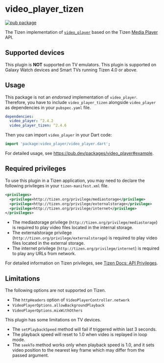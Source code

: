 # video_player_tizen

[![pub package](https://img.shields.io/pub/v/video_player_tizen.svg)](https://pub.dev/packages/video_player_tizen)

The Tizen implementation of [`video_player`](https://pub.dev/packages/video_player) based on the Tizen [Media Player](https://docs.tizen.org/application/native/api/iot-headed/latest/group__CAPI__MEDIA__PLAYER__MODULE.html) API.

## Supported devices

This plugin is **NOT** supported on TV emulators. This plugin is supported on Galaxy Watch devices and Smart TVs running Tizen 4.0 or above.

## Usage

This package is not an _endorsed_ implementation of `video_player`. Therefore, you have to include `video_player_tizen` alongside `video_player` as dependencies in your `pubspec.yaml` file.

```yaml
dependencies:
  video_player: ^2.4.2
  video_player_tizen: ^2.4.6
```

Then you can import `video_player` in your Dart code:

```dart
import 'package:video_player/video_player.dart';
```

For detailed usage, see https://pub.dev/packages/video_player#example.

## Required privileges

To use this plugin in a Tizen application, you may need to declare the following privileges in your `tizen-manifest.xml` file.

```xml
<privileges>
  <privilege>http://tizen.org/privilege/mediastorage</privilege>
  <privilege>http://tizen.org/privilege/externalstorage</privilege>
  <privilege>http://tizen.org/privilege/internet</privilege>
</privileges>
```

- The mediastorage privilege (`http://tizen.org/privilege/mediastorage`) is required to play video files located in the internal storage.
- The externalstorage privilege (`http://tizen.org/privilege/externalstorage`) is required to play video files located in the external storage.
- The internet privilege (`http://tizen.org/privilege/internet`) is required to play any URLs from network.

For detailed information on Tizen privileges, see [Tizen Docs: API Privileges](https://docs.tizen.org/application/dotnet/get-started/api-privileges).

## Limitations

The following options are not supported on Tizen.

- The `httpHeaders` option of `VideoPlayerController.network`
- `VideoPlayerOptions.allowBackgroundPlayback`
- `VideoPlayerOptions.mixWithOthers`

This plugin has some limitations on TV devices.

- The `setPlaybackSpeed` method will fail if triggered within last 3 seconds.
- The playback speed will reset to 1.0 when video is replayed in loop mode.
- The `seekTo` method works only when playback speed is 1.0, and it sets video position to the nearest key frame which may differ from the passed argument.
